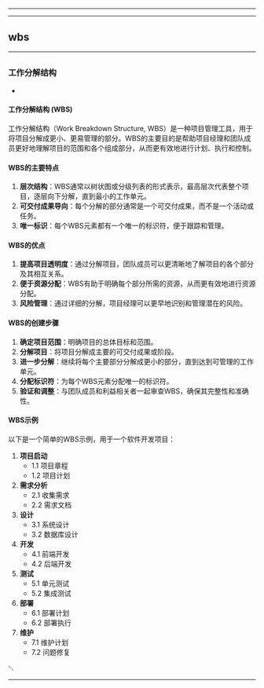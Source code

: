 # 
___
___
## wbs
___
## 
### 工作分解结构
- 

#### 工作分解结构 (WBS)

工作分解结构（Work Breakdown Structure, WBS）是一种项目管理工具，用于将项目分解成更小、更易管理的部分。WBS的主要目的是帮助项目经理和团队成员更好地理解项目的范围和各个组成部分，从而更有效地进行计划、执行和控制。

#### WBS的主要特点

1. **层次结构**：WBS通常以树状图或分级列表的形式表示，最高层次代表整个项目，逐层向下分解，直到最小的工作单元。
2. **可交付成果导向**：每个分解的部分通常是一个可交付成果，而不是一个活动或任务。
3. **唯一标识**：每个WBS元素都有一个唯一的标识符，便于跟踪和管理。

#### WBS的优点

1. **提高项目透明度**：通过分解项目，团队成员可以更清晰地了解项目的各个部分及其相互关系。
2. **便于资源分配**：WBS有助于明确每个部分所需的资源，从而更有效地进行资源分配。
3. **风险管理**：通过详细的分解，项目经理可以更早地识别和管理潜在的风险。

#### WBS的创建步骤

1. **确定项目范围**：明确项目的总体目标和范围。
2. **分解项目**：将项目分解成主要的可交付成果或阶段。
3. **进一步分解**：继续将每个主要部分分解成更小的部分，直到达到可管理的工作单元。
4. **分配标识符**：为每个WBS元素分配唯一的标识符。
5. **验证和调整**：与团队成员和利益相关者一起审查WBS，确保其完整性和准确性。

#### WBS示例

以下是一个简单的WBS示例，用于一个软件开发项目：

1. **项目启动**
   - 1.1 项目章程
   - 1.2 项目计划
2. **需求分析**
   - 2.1 收集需求
   - 2.2 需求文档
3. **设计**
   - 3.1 系统设计
   - 3.2 数据库设计
4. **开发**
   - 4.1 前端开发
   - 4.2 后端开发
5. **测试**
   - 5.1 单元测试
   - 5.2 集成测试
6. **部署**
   - 6.1 部署计划
   - 6.2 部署执行
7. **维护**
   - 7.1 维护计划
   - 7.2 问题修复

␃
___

